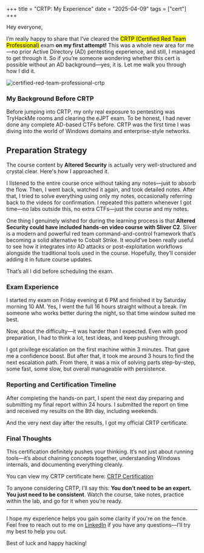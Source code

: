 +++
title = "CRTP: My Experience"
date = "2025-04-09"
tags = ["cert"]
+++

Hey everyone,

I’m really happy to share that I’ve cleared the <mark>CRTP (Certified Red Team Professional)</mark> exam **on my first attempt!** This was a whole new area for me—no prior Active Directory (AD) pentesting experience, and still, I managed to get through it. So if you’re someone wondering whether this cert is possible without an AD background—yes, it is. Let me walk you through how I did it.

![certified-red-team-professional-crtp](https://static.wixstatic.com/media/628794_3744024c76874b21808fcc3765e6f663~mv2.png)

### My Background Before CRTP
Before jumping into CRTP, my only real exposure to pentesting was TryHackMe rooms and clearing the eJPT exam. To be honest, I had never done any complete AD-based CTFs before. CRTP was the first time I was diving into the world of Windows domains and enterprise-style networks.

## Preparation Strategy
The course content by **Altered Security** is actually very well-structured and crystal clear. Here's how I approached it. 

I listened to the entire course once without taking any notes—just to absorb the flow. Then, I went back, watched it again, and took detailed notes. After that, I tried to solve everything using only my notes, occasionally referring back to the videos for confirmation. I repeated this pattern whenever I got time—no labs outside this, no extra CTFs—just the course and my notes.

One thing I genuinely wished for during the learning process is that **Altered Security could have included hands-on video course with Sliver C2**. Sliver is a modern and powerful red team command-and-control framework that’s becoming a solid alternative to Cobalt Strike. It would’ve been really useful to see how it integrates into AD attacks or post-exploitation workflows alongside the traditional tools used in the course. Hopefully, they’ll consider adding it in future course updates.

That’s all I did before scheduling the exam.

### Exam Experience
I started my exam on Friday evening at 6 PM and finished it by Saturday morning 10 AM. Yes, I went the full 16 hours straight without a break. I’m someone who works better during the night, so that time window suited me best.

Now, about the difficulty—it was harder than I expected. Even with good preparation, I had to think a lot, test ideas, and keep pushing through.

I got privilege escalation on the first machine within 3 minutes. That gave me a confidence boost. But after that, it took me around 3 hours to find the next escalation path. From there, it was a mix of solving parts step-by-step, some fast, some slow, but overall manageable with persistence.

### Reporting and Certification Timeline
After completing the hands-on part, I spent the next day preparing and submitting my final report within 24 hours. I submitted the report on time and received my results on the 8th day, including weekends.

And the very next day after the results, I got my official CRTP certificate.

### Final Thoughts
This certification definitely pushes your thinking. It’s not just about running tools—it’s about chaining concepts together, understanding Windows internals, and documenting everything cleanly.

You can view my CRTP certificate here: <span class="tags"><a target="_blank" href="https://www.credential.net/10ca361d-d4e2-4cd8-b689-1109c711744c#acc.knrRh4ct">CRTP Certification</a>

To anyone considering CRTP, I’ll say this: **You don’t need to be an expert. You just need to be consistent**. Watch the course, take notes, practice within the lab, and go for it when you’re ready.

---

I hope my experience helps you gain some clarity if you're on the fence. Feel free to reach out to me on <span class="tags"><a target="_blank" href="https://www.linkedin.com/in/vigneshwar-sundararajan-07a2a5185/">LinkedIn</a></span> if you have any questions—I’ll try my best to help you out.

Best of luck and happy hacking!
